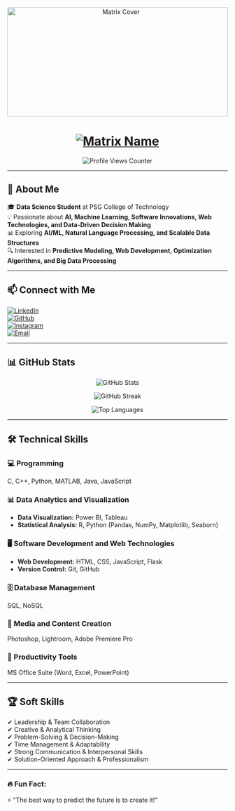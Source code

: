 <div align="center">
  <img width="100%" height="250px" src="https://media.giphy.com/media/l3vR85PnGsBwu1PFK/giphy.gif" alt="Matrix Cover" />
</div>

<h1 align="center">
  <a href="https://github.com/VisvaV">
    <img src="https://readme-typing-svg.demolab.com?font=Fira+Code&size=32&pause=1000&color=00FF00&center=true&vCenter=true&width=435&lines=VISVA;AI+%7C+ML+%7C+Web+Tech;Data+Science+Student" alt="Matrix Name" />
  </a>
</h1>

<p align="center">
  <img src="https://komarev.com/ghpvc/?username=VisvaV&color=blue&style=flat-square&label=Profile+Views" alt="Profile Views Counter" />
</p>

---

## 🚀 About Me  
🎓 **Data Science Student** at PSG College of Technology  
💡 Passionate about **AI, Machine Learning, Software Innovations, Web Technologies, and Data-Driven Decision Making**  
📊 Exploring **AI/ML, Natural Language Processing, and Scalable Data Structures**  
🔍 Interested in **Predictive Modeling, Web Development, Optimization Algorithms, and Big Data Processing**  

---

## 📫 Connect with Me  
[![LinkedIn](https://img.shields.io/badge/-LinkedIn-blue?style=flat&logo=Linkedin&logoColor=white)](https://www.linkedin.com/in/visvav/)  
[![GitHub](https://img.shields.io/badge/-GitHub-000?style=flat&logo=GitHub&logoColor=white)](https://github.com/VisvaV)  
[![Instagram](https://img.shields.io/badge/-Instagram-purple?style=flat&logo=instagram&logoColor=white)](https://www.instagram.com/visva2005/)  
[![Email](https://img.shields.io/badge/Email-visvafelix2005%40gmail.com-red?style=flat&logo=gmail&logoColor=white)](mailto:visvafelix2005@gmail.com)  

---

## 📊 GitHub Stats  
<p align="center">
  <img src="https://github-readme-stats.vercel.app/api?username=VisvaV&show_icons=true&theme=tokyonight" alt="GitHub Stats" />
</p>

<p align="center">
  <img src="https://github-readme-streak-stats.herokuapp.com/?user=VisvaV&theme=tokyonight" alt="GitHub Streak" />
</p>

<p align="center">
  <img src="https://github-readme-stats.vercel.app/api/top-langs/?username=VisvaV&layout=compact&theme=tokyonight" alt="Top Languages" />
</p>

---

## 🛠️ Technical Skills  

### 💻 Programming  
C, C++, Python, MATLAB, Java, JavaScript  

### 📊 Data Analytics and Visualization  
- **Data Visualization:** Power BI, Tableau  
- **Statistical Analysis:** R, Python (Pandas, NumPy, Matplotlib, Seaborn)  

### 🖥️ Software Development and Web Technologies  
- **Web Development:** HTML, CSS, JavaScript, Flask  
- **Version Control:** Git, GitHub  

### 🗄️ Database Management  
SQL, NoSQL  

### 🎨 Media and Content Creation  
Photoshop, Lightroom, Adobe Premiere Pro  

### 📂 Productivity Tools  
MS Office Suite (Word, Excel, PowerPoint)  

---

## 🏆 Soft Skills  

✔ Leadership & Team Collaboration  
✔ Creative & Analytical Thinking  
✔ Problem-Solving & Decision-Making  
✔ Time Management & Adaptability  
✔ Strong Communication & Interpersonal Skills  
✔ Solution-Oriented Approach & Professionalism  

---

### 🔥 **Fun Fact:**  
⚡ "The best way to predict the future is to create it!"  

